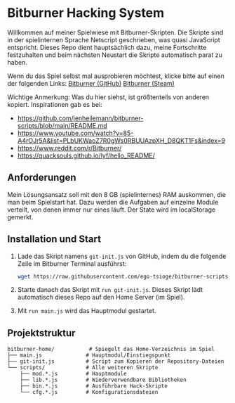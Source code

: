 # Bitburner Hacking System

Willkommen auf meiner Spielwiese mit Bitburner-Skripten. Die Skripte sind in der spielinternen Sprache Netscript geschrieben, was quasi JavaScript entspricht. Dieses Repo dient hauptsächlich dazu, meine Fortschritte festzuhalten und beim nächsten Neustart die Skripte automatisch parat zu haben.

Wenn du das Spiel selbst mal ausprobieren möchtest, klicke bitte auf einen der folgenden Links:
[Bitburner (GitHub)](https://danielyxie.github.io/bitburner/) 
[Bitburner (Steam)](https://store.steampowered.com/app/1812820/Bitburner/)

Wichtige Anmerkung: Was du hier siehst, ist größtenteils von anderen kopiert. 
Inspirationen gab es bei:
- https://github.com/jenheilemann/bitburner-scripts/blob/main/README.md
- https://www.youtube.com/watch?v=85-A4rOJr5A&list=PLbUKWaoZ7R0gWs0RBUUAzpXH_D8QKT1Fs&index=9
- https://www.reddit.com/r/Bitburner/
- https://quacksouls.github.io/lyf/hello_README/

## Anforderungen

Mein Lösungsansatz soll mit den 8 GB (spielinternes) RAM auskommen, die man beim Spielstart hat. Dazu werden die Aufgaben auf einzelne Module verteilt, von denen immer nur eines läuft. Der State wird im localStorage gemerkt. 

## Installation und Start

1. Lade das Skript namens `git-init.js` von GitHub, indem du die folgende Zeile im Bitburner Terminal ausführst:
    ```bash
    wget https://raw.githubusercontent.com/ego-tsioge/bitburner-scripts/main/bitburner-home/git-init.js git-init.js
    ```

2. Starte danach das Skript mit `run git-init.js`. 
   Dieses Skript lädt automatisch dieses Repo auf den Home Server (im Spiel).

3. Mit `run main.js` wird das Hauptmodul gestartet.

## Projektstruktur

```
bitburner-home/           # Spiegelt das Home-Verzeichnis im Spiel
├── main.js              # Hauptmodul/Einstiegspunkt
├── git-init.js          # Script zum Kopieren der Repository-Dateien
└── scripts/             # Alle weiteren Skripte
    ├── mod.*.js         # Hauptmodule
    ├── lib.*.js         # Wiederverwendbare Bibliotheken
    ├── bin.*.js         # Ausführbare Hack-Skripte
    └── cfg.*.js         # Konfigurationsdateien
```

